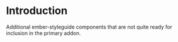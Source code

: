 # Introduction

Additional ember-styleguide components that are not quite ready for inclusion in the primary addon.
